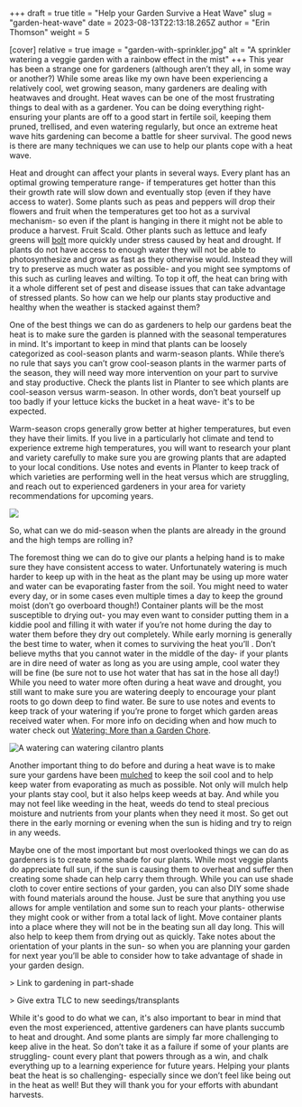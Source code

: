 +++
draft = true
title = "Help your Garden Survive a Heat Wave"
slug = "garden-heat-wave"
date = 2023-08-13T22:13:18.265Z
author = "Erin Thomson"
weight = 5

[cover]
relative = true
image = "garden-with-sprinkler.jpg"
alt = "A sprinkler watering a veggie garden with a rainbow effect in the mist"
+++
This year has been a strange one for gardeners (although aren’t they all, in some way or another?) While some areas like my own have been experiencing a relatively cool, wet growing season, many gardeners are dealing with heatwaves and drought. Heat waves can be one of the most frustrating things to deal with as a gardener. You can be doing everything right- ensuring your plants are off to a good start in fertile soil, keeping them pruned, trellised, and even watering regularly, but once an extreme heat wave hits gardening can become a battle for sheer survival. The good news is there are many techniques we can use to help our plants cope with a heat wave.

Heat and drought can affect your plants in several ways. Every plant has an optimal growing temperature range- if temperatures get hotter than this their growth rate will slow down and eventually stop (even if they have access to water). Some plants such as peas and peppers will drop their flowers and fruit when the temperatures get too hot as a survival mechanism- so even if the plant is hanging in there it might not be able to produce a harvest. Fruit Scald. Other plants such as lettuce and leafy greens will [bolt](https://blog.planter.garden/posts/plant-bolting-a-seedy-situation/) more quickly under stress caused by heat and drought. If plants do not have access to enough water they will not be able to photosynthesize and grow as fast as they otherwise would. Instead they will try to preserve as much water as possible- and you might see symptoms of this such as curling leaves and wilting. To top it off, the heat can bring with it a whole different set of pest and disease issues that can take advantage of stressed plants. So how can we help our plants stay productive and healthy when the weather is stacked against them?

One of the best things we can do as gardeners to help our gardens beat the heat is to make sure the garden is planned with the seasonal temperatures in mind. It's important to keep in mind that plants can be loosely categorized as cool-season plants and warm-season plants. While there’s no rule that says you can’t grow cool-season plants in the warmer parts of the season, they will need way more intervention on your part to survive and stay productive. Check the plants list in Planter to see which plants are cool-season versus warm-season. In other words, don’t beat yourself up too badly if your lettuce kicks the bucket in a heat wave- it's to be expected.

Warm-season crops generally grow better at higher temperatures, but even they have their limits. If you live in a particularly hot climate and tend to experience extreme high temperatures, you will want to research your plant and variety carefully to make sure you are growing plants that are adapted to your local conditions. Use notes and events in Planter to keep track of which varieties are performing well in the heat versus which are struggling, and reach out to experienced gardeners in your area for variety recommendations for upcoming years.

![](hot-pepper-plant.jpg)

So, what can we do mid-season when the plants are already in the ground and the high temps are rolling in?

The foremost thing we can do to give our plants a helping hand is to make sure they have consistent access to water. Unfortunately watering is much harder to keep up with in the heat as the plant may be using up more water and water can be evaporating faster from the soil. You might need to water every day, or in some cases even multiple times a day to keep the ground moist (don’t go overboard though!) Container plants will be the most susceptible to drying out- you may even want to consider putting them in a kiddie pool and filling it with water if you’re not home during the day to water them before they dry out completely. While early morning is generally the best time to water, when it comes to surviving the heat you’ll . Don’t believe myths that you cannot water in the middle of the day- if your plants are in dire need of water as long as you are using ample, cool water they will be fine (be sure not to use hot water that has sat in the hose all day!) While you need to water more often during a heat wave and drought, you still want to make sure you are watering deeply to encourage your plant roots to go down deep to find water. Be sure to use notes and events to keep track of your watering if you’re prone to forget which garden areas received water when. For more info on deciding when and how much to water check out [Watering: More than a Garden Chore](https://blog.planter.garden/posts/watering-more-than-a-garden-chore/).

![A watering can watering cilantro plants](watering-cilantro.jpg)

Another important thing to do before and during a heat wave is to make sure your gardens have been [mulched](https://blog.planter.garden/posts/mulching-a-must-for-your-garden/) to keep the soil cool and to help keep water from evaporating as much as possible. Not only will mulch help your plants stay cool, but it also helps keep weeds at bay. And while you may not feel like weeding in the heat, weeds do tend to steal precious moisture and nutrients from your plants when they need it most. So get out there in the early morning or evening when the sun is hiding and try to reign in any weeds.

Maybe one of the most important but most overlooked things we can do as gardeners is to create some shade for our plants. While most veggie plants do appreciate full sun, if the sun is causing them to overheat and suffer then creating some shade can help carry them through. While you can use shade cloth to cover entire sections of your garden, you can also DIY some shade with found materials around the house. Just be sure that anything you use allows for ample ventilation and some sun to reach your plants- otherwise they might cook or wither from a total lack of light. Move container plants into a place where they will not be in the beating sun all day long. This will also help to keep them from drying out as quickly. Take notes about the orientation of your plants in the sun- so when you are planning your garden for next year you’ll be able to consider how to take advantage of shade in your garden design.

\> Link to gardening in part-shade

\> Give extra TLC to new seedings/transplants

While it's good to do what we can, it's also important to bear in mind that even the most experienced, attentive gardeners can have plants succumb to heat and drought. And some plants are simply far more challenging to keep alive in the heat. So don’t take it as a failure if some of your plants are struggling- count every plant that powers through as a win, and chalk everything up to a learning experience for future years. Helping your plants beat the heat is so challenging- especially since we don’t feel like being out in the heat as well! But they will thank you for your efforts with abundant harvests.